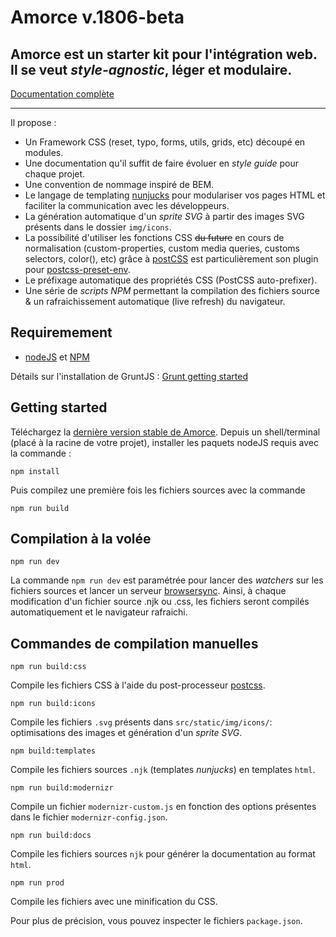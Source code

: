 # Amorce v.1806-beta

Amorce est un starter kit pour l'intégration web. <br/>
Il se veut *style-agnostic*, léger et modulaire.
-----

[Documentation complète](http://amorce.sacripant.fr/docs)

------

Il propose :

* Un Framework CSS (reset, typo, forms, utils, grids, etc) découpé en modules.
* Une documentation qu'il suffit de faire évoluer en <em>style guide</em> pour chaque projet.
* Une convention de nommage inspiré de BEM.
* Le langage de templating <a href="http://mozilla.github.io/nunjucks/">nunjucks</a> pour modulariser vos pages HTML et faciliter la communication avec les développeurs.
* La génération automatique d'un <em>sprite SVG</em> à partir des images SVG présents dans le dossier <code>img/icons</code>.
* La possibilité d'utiliser les fonctions CSS <del>du future</del> <add>en cours de normalisation</add> (custom-properties, custom media queries, customs selectors, color(), etc) grâce à <a href="http://postcss.org/">postCSS</a> est particulièrement son plugin pour <a href="https://preset-env.cssdb.org/">postcss-preset-env</a>.
* Le préfixage automatique des propriétés CSS (PostCSS auto-prefixer).
*  Une série de <em>scripts NPM</em> permettant la compilation des fichiers source & un rafraichissement automatique (live refresh) du navigateur.

## Requiremement


* <a href="https://nodejs.org/">nodeJS</a> et <a href="https://www.npmjs.com/">NPM</a>

Détails sur l'installation de GruntJS : [Grunt getting started](http://gruntjs.com/getting-started)

## Getting started
Téléchargez la <a href="https://github.com/Sacripant/amorce/releases">dernière version stable de Amorce</a>.
Depuis un shell/terminal (placé à la racine de votre projet), installer les paquets nodeJS requis avec la commande :

`npm install`

Puis compilez une première fois les fichiers sources avec la commande

`npm run build`


## Compilation à la volée

`npm run dev`

La commande <code>npm run dev</code> est paramétrée pour lancer des <em>watchers</em> sur les fichiers sources et lancer un serveur <a href="https://www.browsersync.io/">browsersync</a>. Ainsi, à chaque modification d'un fichier source .njk ou .css, les fichiers seront compilés automatiquement et le navigateur rafraichi.


## Commandes de compilation manuelles

`npm run build:css`

Compile les fichiers CSS à l'aide du post-processeur [postcss](http://postcss.org/).

`npm run build:icons`

Compile les fichiers <code>.svg</code> présents dans <code>src/static/img/icons/</code>: optimisations des images et génération d'un <em>sprite SVG</em>.

`npm build:templates`

Compile les fichiers sources <code>.njk</code> (templates _nunjucks_) en templates <code>html</code>.

`npm run build:modernizr`

Compile un fichier <code>modernizr-custom.js</code> en fonction des options présentes dans le fichier <code>modernizr-config.json</code>.

`npm run build:docs`

Compile les fichiers sources <code>njk</code> pour générer la documentation au format <code>html</code>.

`npm run prod`

Compile les fichiers avec une minification du CSS.


Pour plus de précision, vous pouvez inspecter le fichiers `package.json`.









